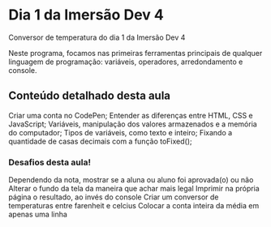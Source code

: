 # Dia 1 da Imersão Dev 4
Conversor de temperatura do dia 1 da Imersão Dev 4

Neste programa, focamos nas primeiras ferramentas principais de qualquer linguagem de programação: variáveis, operadores, arredondamento e console.



## Conteúdo detalhado desta aula
Criar uma conta no CodePen;
Entender as diferenças entre HTML, CSS e JavaScript;
Variáveis, manipulação dos valores armazenados e a memória do computador;
Tipos de variáveis, como texto e inteiro;
Fixando a quantidade de casas decimais com a função toFixed();

### Desafios desta aula!
Dependendo da nota, mostrar se a aluna ou aluno foi aprovada(o) ou não
Alterar o fundo da tela da maneira que achar mais legal
Imprimir na própria página o resultado, ao invés do console
Criar um conversor de temperaturas entre farenheit e celcius
Colocar a conta inteira da média em apenas uma linha
